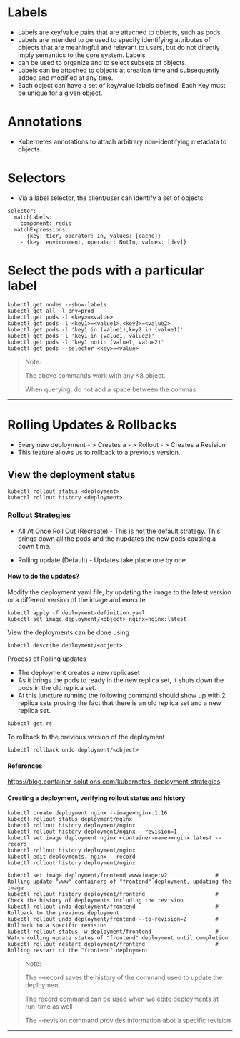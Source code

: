 # Labels

* Labels are key/value pairs that are attached to objects, such as pods. 
* Labels are intended to be used to specify identifying attributes of objects that are meaningful and relevant to users, but do not directly imply semantics to the core system. Labels
*  can be used to organize and to select subsets of objects. 
*  Labels can be attached to objects at creation time and subsequently added and modified at any time. 
*  Each object can have a set of key/value labels defined. Each Key must be unique for a given object.

# Annotations

* Kubernetes annotations to attach arbitrary non-identifying metadata to objects.

# Selectors

* Via a label selector, the client/user can identify a set of objects

```
selector:
  matchLabels:
    component: redis
  matchExpressions:
    - {key: tier, operator: In, values: [cache]}
    - {key: environment, operator: NotIn, values: [dev]}
```


# Select the pods with a particular label

```
kubectl get nodes --show-labels
kubectl get all -l env=prod  
kubectl get pods -l <key>=<value>
kubectl get pods -l <key1>=<value1>,<key2>=<value2>
kubectl get pods -l 'key1 in (value1),key2 in (value1)'
kubectl get pods -l 'key1 in (value1, value2)'
kubectl get pods -l 'key1 notin (value1, value2)'
kubectl get pods --selector <key>=<value>
```

> Note: 
> 
> The above commands work with any K8 object.
> 
> When querying, do not add a space between the commas

---

# Rolling Updates & Rollbacks

* Every new deployment - > Creates a - > Rollout - > Creates a Revision
* This feature allows us to rollback to a previous version.

## View the deployment status

```
kubectl rollout status <deployment>
kubectl rollout history <deployment>
```

### Rollout Strategies

* All At Once Roll Out (Recreate) - This is not the default strategy. This brings down all the pods and the nupdates the new pods causing a down time.

* Rolling update (Default) - Updates take place one by one.

#### How to do the updates?

Modify the deployment yaml file, by updating the image to the latest version or a different version of the image and execute

```
kubectl apply -f deployment-definition.yaml
kubectl set image deployment/<object> nginx=nginx:latest
```

View the deployments can be done using 

```
kubectl describe deployment/<object>
```

Process of Rolling updates

* The deployment creates a new replicaset 
* As it brings the pods to ready in the new replica set, it shuts down the pods in the old replica set.
* At this juncture running the following command should show up with 2 replica sets proving the fact that there is an old replica set and a new replica set.

```
kubectl get rs
```

To rollback to the previous version of the deployment

```
kubectl rollback undo deployment/<object>
```

#### References
https://blog.container-solutions.com/kubernetes-deployment-strategies


#### Creating a deployment, verifying rollout status and history

```
kubectl create deployment nginx --image=nginx:1.16
kubectl rollout status deployment/nginx
kubectl rollout history deployment/nginx
kubectl rollout history deployment/nginx --revision=1
kubectl set image deployment nginx <container-name>=nginx:latest --record
kubectl rollout history deployment/nginx
kubectl edit deployments. nginx --record
kubectl rollout history deployment/nginx

kubectl set image deployment/frontend www=image:v2               # Rolling update "www" containers of "frontend" deployment, updating the image
kubectl rollout history deployment/frontend                      # Check the history of deployments including the revision 
kubectl rollout undo deployment/frontend                         # Rollback to the previous deployment
kubectl rollout undo deployment/frontend --to-revision=2         # Rollback to a specific revision
kubectl rollout status -w deployment/frontend                    # Watch rolling update status of "frontend" deployment until completion
kubectl rollout restart deployment/frontend                      # Rolling restart of the "frontend" deployment

```

> Note: 
> 
> The --record saves the history of the command used to update the deployment. 
> 
> The record command can be used when we edite deployments at run-time as well
> 
> The --revision command provides information abot a specific revision

---
